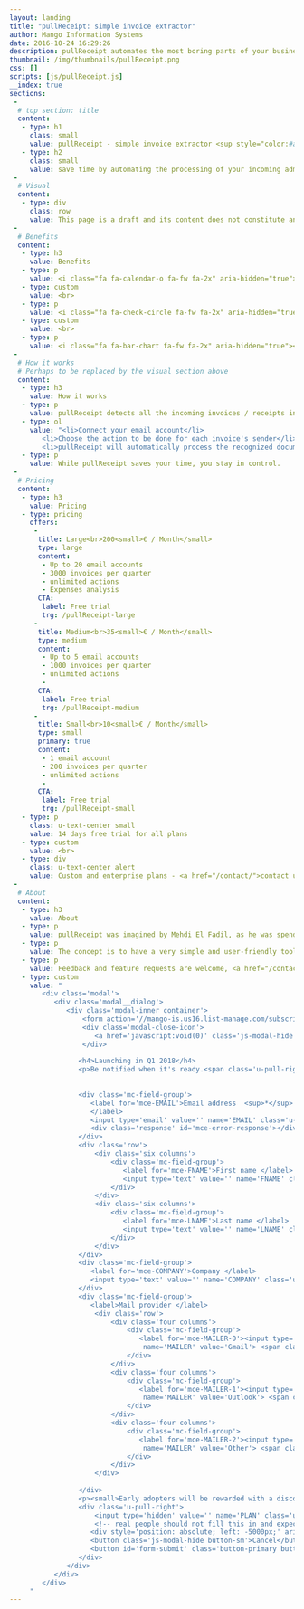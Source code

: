 ```yaml
---
layout: landing
title: "pullReceipt: simple invoice extractor"
author: Mango Information Systems
date: 2016-10-24 16:29:26
description: pullReceipt automates the most boring parts of your business administration
thumbnail: /img/thumbnails/pullReceipt.png
css: []
scripts: [js/pullReceipt.js]
__index: true
sections:
 -
  # top section: title
  content:
   - type: h1
     class: small
     value: pullReceipt - simple invoice extractor <sup style="color:#aaa;">coming soon</sup>
   - type: h2
     class: small
     value: save time by automating the processing of your incoming administrative documents	
 -
  # Visual
  content:
   - type: div
     class: row
     value: This page is a draft and its content does not constitute an actual offer. Contact us, or wait for its official publication.
 -
  # Benefits
  content:
   - type: h3
     value: Benefits
   - type: p
     value: <i class="fa fa-calendar-o fa-fw fa-2x" aria-hidden="true"></i> Get more time to focus on what matters
   - type: custom
     value: <br>
   - type: p
     value: <i class="fa fa-check-circle fa-fw fa-2x" aria-hidden="true"></i> Reduce the errors caused by manual processing of data
   - type: custom
     value: <br>
   - type: p
     value: <i class="fa fa-bar-chart fa-fw fa-2x" aria-hidden="true"></i> Track your expenses and decrease your costs
 -
  # How it works
  # Perhaps to be replaced by the visual section above
  content:
   - type: h3
     value: How it works
   - type: p
     value: pullReceipt detects all the incoming invoices / receipts in your mailbox, and forwards them to management software or your accountant automatically.
   - type: ol
     value: "<li>Connect your email account</li>
		<li>Choose the action to be done for each invoice's sender</li>
		<li>pullReceipt will automatically process the recognized documents as instructed, and prompt you whenever you have a new provider.</li>"
   - type: p
     value: While pullReceipt saves your time, you stay in control.
 -
  # Pricing
  content:
   - type: h3
     value: Pricing
   - type: pricing
     offers:
      -
       title: Large<br>200<small>€ / Month</small>
       type: large
       content:
        - Up to 20 email accounts
        - 3000 invoices per quarter
        - unlimited actions
        - Expenses analysis
       CTA:
        label: Free trial
        trg: /pullReceipt-large
      -
       title: Medium<br>35<small>€ / Month</small>
       type: medium
       content:
        - Up to 5 email accounts
        - 1000 invoices per quarter
        - unlimited actions
        - 
       CTA:
        label: Free trial
        trg: /pullReceipt-medium
      -
       title: Small<br>10<small>€ / Month</small>
       type: small
       primary: true
       content:
        - 1 email account
        - 200 invoices per quarter
        - unlimited actions
        - 
       CTA:
        label: Free trial
        trg: /pullReceipt-small
   - type: p
     class: u-text-center small
     value: 14 days free trial for all plans
   - type: custom
     value: <br>
   - type: div
     class: u-text-center alert
     value: Custom and enterprise plans - <a href="/contact/">contact us</a>
 -
  # About
  content:
   - type: h3
     value: About
   - type: p
     value: pullReceipt was imagined by Mehdi El Fadil, as he was spending his quarterly 8 hours to retrieve all receipts and send them to his accountant.
   - type: p
     value: The concept is to have a very simple and user-friendly tool doing the job, and have more free time to do value-added work - or simply to relax ;)
   - type: p
     value: Feedback and feature requests are welcome, <a href="/contact/">send us a message</a>.
   - type: custom
     value: "
		<div class='modal'>
		   <div class='modal__dialog'>
			  <div class='modal-inner container'>
				  <form action='//mango-is.us16.list-manage.com/subscribe/post?u=a27b17b4350acdfeb2df9c9c6&amp;id=c59f539df6' method='post' id='mc-embedded-subscribe-form' name='mc-embedded-subscribe-form' target='_blank'>
				  <div class='modal-close-icon'>
					 <a href='javascript:void(0)' class='js-modal-hide'><i class='fa fa-times' aria-hidden='true'></i></a>
				  </div>
				  
				 <h4>Launching in Q1 2018</h4>
				 <p>Be notified when it's ready.<span class='u-pull-right'><small><sup>*</sup> indicates required</small></span></p>
				 
				 
				 <div class='mc-field-group'>
					<label for='mce-EMAIL'>Email address  <sup>*</sup>
					</label>
					<input type='email' value='' name='EMAIL' class='u-full-width' required id='mce-EMAIL'>
					<div class='response' id='mce-error-response'></div>
				 </div>
				 <div class='row'>
					 <div class='six columns'>
						 <div class='mc-field-group'>
							<label for='mce-FNAME'>First name </label>
							<input type='text' value='' name='FNAME' class='u-full-width' id='mce-FNAME'>
						 </div>
					 </div>
					 <div class='six columns'>
						 <div class='mc-field-group'>
							<label for='mce-LNAME'>Last name </label>
							<input type='text' value='' name='LNAME' class='u-full-width' id='mce-LNAME'>
						 </div>
					 </div>
				 </div>
				 <div class='mc-field-group'>
					<label for='mce-COMPANY'>Company </label>
					<input type='text' value='' name='COMPANY' class='u-full-width' id='mce-COMPANY'>
				 </div>
				 <div class='mc-field-group'>
					<label>Mail provider </label>
					 <div class='row'>
						 <div class='four columns'>
							 <div class='mc-field-group'>
								<label for='mce-MAILER-0'><input type='radio' id='mce-MAILER-0'
								 name='MAILER' value='Gmail'> <span class='label-body'><i class='fa fa-google fa-fw' aria-hidden='true'></i> Gmail</span></label>
							 </div>
						 </div>
						 <div class='four columns'>
							 <div class='mc-field-group'>
								<label for='mce-MAILER-1'><input type='radio' id='mce-MAILER-1'
								 name='MAILER' value='Outlook'> <span class='label-body'><i class='fa fa-windows fa-fw' aria-hidden='true'></i> Outlook</span></label>
							 </div>
						 </div>
						 <div class='four columns'>
							 <div class='mc-field-group'>
								<label for='mce-MAILER-2'><input type='radio' id='mce-MAILER-2'
								 name='MAILER' value='Other'> <span class='label-body'><i class='fa fa-envelope fa-fw' aria-hidden='true'></i> Other</span></label>
							 </div>
						 </div>
					 </div>
					
				 </div>
				 <p><small>Early adopters will be rewarded with a discount 👌</small></p>
				 <div class='u-pull-right'>
					 <input type='hidden' value='' name='PLAN' class='u-full-width' id='mce-PLAN'>
					 <!-- real people should not fill this in and expect good things - mailChimp HP-->
					<div style='position: absolute; left: -5000px;' aria-hidden='true'><input type='text' name='b_a27b17b4350acdfeb2df9c9c6_c59f539df6' tabindex='-1' value=''></div>
					<button class='js-modal-hide button-sm'>Cancel</button> 
					<button id='form-submit' class='button-primary button-sm'>Subscribe</button>
				 </div>
			  </div>
		   </div>
		</div>
     "
---
```

